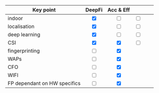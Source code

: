 | Key point                    |             DeepFi              |            Acc & Eff            |                         |     |     |
| ---------------------------- |:-------------------------------:|:-------------------------------:|:-----------------------:|:---:|:---:|
| indoor                       | <input type="checkbox" checked> |     <input type="checkbox">     | <input type="checkbox"> |     |     |
| localisation                 | <input type="checkbox" checked> |     <input type="checkbox">     | <input type="checkbox"> |     |     |
| deep learning                | <input type="checkbox" checked> |     <input type="checkbox">     | <input type="checkbox"> |     |     |
| CSI                          | <input type="checkbox" checked> | <input type="checkbox" checked> | <input type="checkbox"> |     |     |
| fingerprinting               |     <input type="checkbox">     | <input type="checkbox" checked> |                         |     |     |
| WAPs                         |     <input type="checkbox">     | <input type="checkbox" checked> |                         |     |     |
| CFO                          |     <input type="checkbox">     | <input type="checkbox" checked> |                         |     |     |
| WIFI                         |     <input type="checkbox">     | <input type="checkbox" checked> |                         |     |     |
| FP dependant on HW specifics |     <input type="checkbox">     | <input type="checkbox" checked>                                |                         |     |     |
